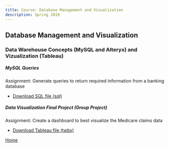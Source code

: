 ```yaml
---
title: Course: Database Management and Visualization
description: Spring 2019
---
```


## Database Management and Visualization
### Data Warehouse Concepts (MySQL and Alteryx) and Vizualization (Tableau)

##### MySQL Queries
Assignment: Generate queries to return required information from a banking database
- [Download SQL file (sql)](BankingQueries.sql)

##### Data Visualization Final Project (Group Project)
Assignment: Create a dashboard to best visualize the Medicare claims data
- [Download Tableau file (twbx)](DBMVFinalGroupProject.twbx)

[Home](https://cherylngo.github.io/)
